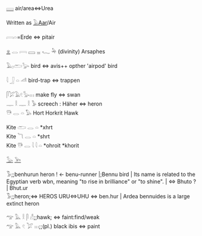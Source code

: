 [𓇯](𓇯) air/area⇔Urea  

Written as [𓄿](𓄿)[Aar](Aar)/Air  

  𓇯𓏏=Erde ⇔ pitair  

[𓁷](𓁷) 𓂋 𓇯 𓈙 𓈇 𓆑 𓅆 (divinity) Arsaphes  

𓄿𓊪𓂧𓅬 bird ⇔ avis++ opther 'airpod' bird  

𓇋 𓃀 𓏏 𓌦 bird-trap ⇔ trappen  

𓋴𓅯𓄿𓏲𓅭𓏥 make fly ⇔ swan  
𓊃 𓎛 𓊃 𓎛 𓅥 screech : Häher ⇔ heron  
𓇥 𓂋 𓏏 𓅃 Hort Horkrit Hawk  


Kite 𓂧 𓂋 𓏏  *xhrt  
Kite 𓆓 𓂋 𓏏   *shrt  
Kite 𓇥 𓂋 𓇋 𓇋 𓏏  *ohroit *khorit  


[𓅭](𓅭) [𓅨](𓅨)  

𓅣;;benhurun heron ! ← benu-runner |;Bennu bird | Its name is related to the Egyptian verb wbn, meaning "to rise in brilliance" or "to shine". | ⇔ Bhuto ? | Bhut.ur  
𓅣;;heron;⇔ HEROS  URU⇔UHU ⇔ ben.hur | Ardea bennuides is a large extinct heron  

𓅠 𓅓 𓎛 𓋴 𓀭;;hawk; ⇔ faint:find/weak  
𓅠 𓅓 𓏲 𓅯 𓏥;;(pl.) black ibis ⇔ paint  
